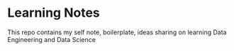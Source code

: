 # Learning Notes

This repo contains my self note, boilerplate, ideas sharing on learning Data Engineering and Data Science
